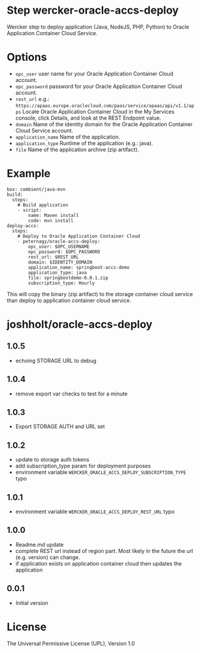 # Step wercker-oracle-accs-deploy
Wercker step to deploy application (Java, NodeJS, PHP, Python) to Oracle Application Container Cloud Service.

# Options

- `opc_user` user name for your Oracle Application Container Cloud account.
- `opc_password` password for your Oracle Application Container Cloud account.
- `rest_url` e.g.: `https://apaas.europe.oraclecloud.com/paas/service/apaas/api/v1.1/apps` Locate Oracle Application Container Cloud in the My Services console, click Details, and look at the REST Endpoint value.
- `domain` Name of the identity domain for the Oracle Application Container Cloud Service account.
- `application_name` Name of the application.
- `application_type` Runtime of the application (e.g.: java).
- `file` Name of the application archive (zip artifact).

# Example

	box: combient/java-mvn
	build:
	  steps:
	    # Build application
	    - script:
	        name: Maven install
	        code: mvn install
	deploy-accs:
	  steps:
	    # Deploy to Oracle Application Container Cloud
	    - peternagy/oracle-accs-deploy:
	        opc_user: $OPC_USERNAME
	        opc_password: $OPC_PASSWORD
	        rest_url: $REST_URL
	        domain: $IDENTITY_DOMAIN
	        application_name: springboot-accs-demo
			application_type: java
	        file: springbootdemo-0.0.1.zip
	        subscription_type: Hourly


This will copy the binary (zip artifact) to the storage container cloud service than deploy to application container cloud service.

# joshholt/oracle-accs-deploy

## 1.0.5

- echoing STORAGE URL to debug

## 1.0.4

- remove export var checks to test for a minute

## 1.0.3

- Export STORAGE AUTH and URL set

## 1.0.2

- update to storage auth tokens
- add subscription_type param for deployment purposes
- environment variable `WERCKER_ORACLE_ACCS_DEPLOY_SUBSCRIPTION_TYPE` typo

## 1.0.1

- environment variable `WERCKER_ORACLE_ACCS_DEPLOY_REST_URL` typo
 
## 1.0.0

- Readme.md update
- complete REST url instead of region part. Most likely in the future the url (e.g. version) can change.
- if application exists on application container cloud then updates the application

## 0.0.1

- Initial version

# License

The Universal Permissive License (UPL), Version 1.0
